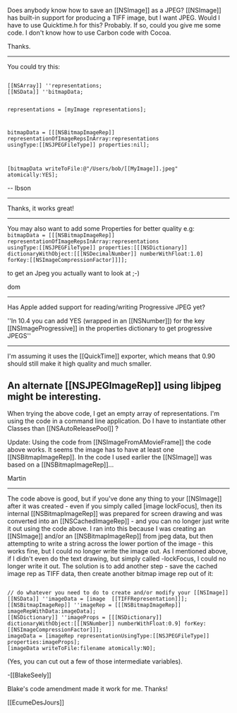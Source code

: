 

Does anybody know how to save an [[NSImage]] as a JPEG? [[NSImage]] has built-in support for producing a TIFF image, but I want JPEG. Would I have to use Quicktime.h for this? Probably. If so, could you give me some code. I don't know how to use Carbon code with Cocoa.

Thanks.

----

You could try this:

<code>
[[NSArray]] ''representations;
[[NSData]] ''bitmapData;

representations = [myImage representations];

bitmapData = [[[NSBitmapImageRep]] representationOfImageRepsInArray:representations 
    usingType:[[NSJPEGFileType]] properties:nil];

[bitmapData writeToFile:@"/Users/bob/[[MyImage]].jpeg" atomically:YES];
</code>

-- Ibson

----

Thanks, it works great!

----

You may also want to add some Properties for better quality e.g:
<code>
        bitmapData = [[[NSBitmapImageRep]] representationOfImageRepsInArray:representations 
            usingType:[[NSJPEGFileType]] 
            properties:[[[NSDictionary]] dictionaryWithObject:[[[NSDecimalNumber]] numberWithFloat:1.0] 
                                                   forKey:[[NSImageCompressionFactor]]]];
</code>

to get an Jpeg you actually want to look at ;-)

dom

----

Has Apple added support for reading/writing Progressive JPEG yet?

''In 10.4 you can add YES (wrapped in an [[NSNumber]]) for the key [[NSImageProgressive]] in the properties dictionary to get progressive JPEGS''

----

I'm assuming it uses the [[QuickTime]] exporter, which means that 0.90 should still make it high quality and much smaller.

An alternate [[NSJPEGImageRep]] using libjpeg might be interesting.
----
When trying the above code, I get an empty array of representations. I'm using the code in a command line application. Do I have to instantiate other Classes than [[NSAutoReleasePool]] ? 

Update: Using the code from [[NSImageFromAMovieFrame]] the code above works. It seems the image has to
have at least one [[NSBitmapImageRep]]. In the code I used earlier the [[NSImage]] was based on a [[NSBitmapImageRep]]...

Martin

----

The code above is good, but if you've done any thing to your [[NSImage]] after it was created - even if you simply called [image lockFocus], then its internal [[NSBitmapImageRep]] was prepared for screen drawing and was converted into an [[NSCachedImageRep]] - and you can no longer just write it out using the code above. I ran into this because I was creating an [[NSImage]] and/or an [[NSBitmapImageRep]] from jpeg data, but then attempting to write a string across the lower portion of the image - this works fine, but I could no longer write the image out. As I mentioned above, if I didn't even do the text drawing, but simply called -lockFocus, I could no longer write it out. The solution is to add another step - save the cached image rep as TIFF data, then create another bitmap image rep out of it:

<code>
// do whatever you need to do to create and/or modify your [[NSImage]]
[[NSData]] ''imageData = [image  [[TIFFRepresentation]]];
[[NSBitmapImageRep]] ''imageRep = [[[NSBitmapImageRep]] imageRepWithData:imageData];
[[NSDictionary]] ''imageProps = [[[NSDictionary]] dictionaryWithObject:[[[NSNumber]] numberWithFloat:0.9] forKey:[[NSImageCompressionFactor]]];
imageData = [imageRep representationUsingType:[[NSJPEGFileType]] properties:imageProps];
[imageData writeToFile:filename atomically:NO];
</code>

(Yes, you can cut out a few of those intermediate variables).

-[[BlakeSeely]]

Blake's code amendment made it work for me.  Thanks!

[[EcumeDesJours]]
